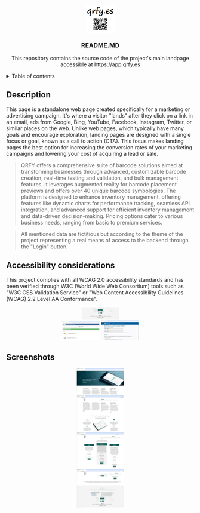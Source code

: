 <!-- PROJECT LOGO -->
<br />
<div align="center">
  <img src="images/qrfy.jpg" style="display: block;  margin-left: auto;  margin-right: auto;  width: 15%;">
  <h3 align="center">README.MD</h3>

  <p align="center">
    This repository contains the source code of the project's main landpage accessible at https://app.qrfy.es
    <br />
  </p>
</div>

<!-- TABLE OF CONTENTS -->
<details>
  <summary>Table of contents</summary>
  <ol>
    <li><a href="#description">Description</a></li>
    <li><a href="#accessibility">Accessibility considerations</a></li>
    <li><a href="#screenshots">Screenshots</a></li>
  </ol>
</details>


<!-- DESCRIPTION -->
## Description
<div id="description"></div>

This page is a standalone web page created specifically for a marketing or advertising campaign. It's where a visitor "lands" after they click on a link in an email, ads from Google, Bing, YouTube, Facebook, Instagram, Twitter, or similar places on the web. Unlike web pages, which typically have many goals and encourage exploration, landing pages are designed with a single focus or goal, known as a call to action (CTA). This focus makes landing pages the best option for increasing the conversion rates of your marketing campaigns and lowering your cost of acquiring a lead or sale. 

>QRFY offers a comprehensive suite of barcode solutions aimed at transforming businesses through advanced, customizable barcode creation, real-time testing and validation, and bulk management features. It leverages augmented reality for barcode placement previews and offers over 40 unique barcode symbologies. The platform is designed to enhance inventory management, offering features like dynamic charts for performance tracking, seamless API integration, and advanced support for efficient inventory management and data-driven decision-making. Pricing options cater to various business needs, ranging from basic to premium services.

>All mentioned data are fictitious but according to the theme of the project representing a real means of access to the backend through the "Login" button.

<!-- ACCESSIBILITY -->
## Accessibility considerations
<div id="accessibility"></div>

This project complies with all WCAG 2.0 accessibility standards and has been verified through W3C (World Wide Web Consortium) tools such as "W3C CSS Validation Service" or "Web Content Accessibility Guidelines (WCAG) 2.2 Level AA Conformance".

<div id="block" align="center">
    <div class="inline-block" style="display: inline-block; width: 20%">
        <img src="images/wacg-1.png">
    </div>
    <br>
    <div class="inline-block" style="display: inline-block; width: 20%">
        <img src="images/wacg-2.png">
    </div>
    <div class="inline-block" style="display: inline-block; width: 20%">
        <img src="images/wacg-3.png">
    </div>
</div>


<!-- SCREENSHOTS -->
## Screenshots
<div id="screenshots"></div>

<div id="block" align="center">
    <div class="inline-block" style="display: inline-block; width: 25%">
        <img src="images/landingpage-1.png">
    </div>
    <br>
    <div class="inline-block" style="display: inline-block; width: 25%">
        <img src="images/landingpage-2.png">
    </div>
    <br>
    <div class="inline-block" style="display: inline-block; width: 25%">
        <img src="images/landingpage-3.png">
    </div>
    <br>
    <div class="inline-block" style="display: inline-block; width: 25%">
        <img src="images/landingpage-4.png">
    </div>
</div>
